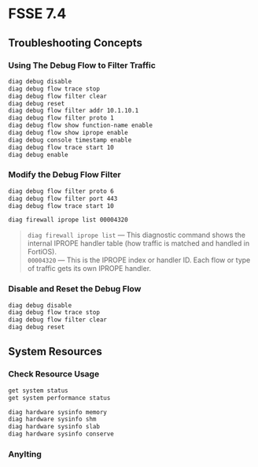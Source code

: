 # FSSE 7.4
## Troubleshooting Concepts
### Using The Debug Flow to Filter Traffic
```bash
diag debug disable
diag debug flow trace stop
diag debug flow filter clear
diag debug reset
diag debug flow filter addr 10.1.10.1
diag debug flow filter proto 1
diag debug flow show function-name enable
diag debug flow show iprope enable
diag debug console timestamp enable
diag debug flow trace start 10
diag debug enable
```
### Modify the Debug Flow Filter
```bash
diag debug flow filter proto 6
diag debug flow filter port 443
diag debug flow trace start 10
```
```bash
diag firewall iprope list 00004320 
```
> `diag firewall iprope list` — This diagnostic command shows the internal IPROPE handler table (how traffic is matched and handled in FortiOS).<br />
> `00004320` — This is the IPROPE index or handler ID. Each flow or type of traffic gets its own IPROPE handler.

### Disable and Reset the Debug Flow
```bash
diag debug disable
diag debug flow trace stop
diag debug flow filter clear
diag debug reset
```
## System Resources
### Check Resource Usage
```bash
get system status
get system performance status
```
```bash
diag hardware sysinfo memory
diag hardware sysinfo shm
diag hardware sysinfo slab
diag hardware sysinfo conserve
```
### Anylting 